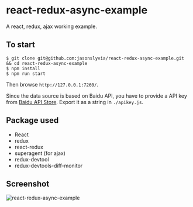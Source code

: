 # react-redux-async-example

A react, redux, ajax working example.

## To start

```
$ git clone git@github.com:jasonslyvia/react-redux-async-example.git && cd react-redux-async-example
$ npm install
$ npm run start
```

Then browse `http://127.0.0.1:7260/`.

Since the data source is based on Baidu API, you have to provide a API key from [Baidu API Store](http://apistore.baidu.com/). Export it as a string in `./apikey.js`.

## Package used

 - React
 - redux
 - react-redux
 - superagent (for ajax)
 - redux-devtool
 - redux-devtools-diff-monitor

## Screenshot

![react-redux-async-example](http://ww3.sinaimg.cn/mw1024/831e9385gw1eurhi8e2nfj20na0mp14y.jpg)
